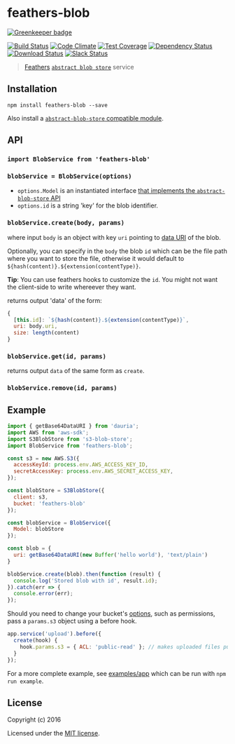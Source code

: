 # feathers-blob

[![Greenkeeper badge](https://badges.greenkeeper.io/feathersjs/feathers-blob.svg)](https://greenkeeper.io/)

[![Build Status](https://travis-ci.org/feathersjs/feathers-blob.png?branch=master)](https://travis-ci.org/feathersjs/feathers-blob)
[![Code Climate](https://codeclimate.com/github/feathersjs/feathers-blob.png)](https://codeclimate.com/github/feathersjs/feathers-blob)
[![Test Coverage](https://codeclimate.com/github/feathersjs/feathers-blob/badges/coverage.svg)](https://codeclimate.com/github/feathersjs/feathers-blob/coverage)
[![Dependency Status](https://img.shields.io/david/feathersjs/feathers-blob.svg?style=flat-square)](https://david-dm.org/feathersjs/feathers-blob)
[![Download Status](https://img.shields.io/npm/dm/feathers-blob.svg?style=flat-square)](https://www.npmjs.com/package/feathers-blob)
[![Slack Status](http://slack.feathersjs.com/badge.svg)](http://slack.feathersjs.com)

> [Feathers](http://feathersjs.com) [`abstract blob store`](https://github.com/maxogden/abstract-blob-store) service

## Installation

```shell
npm install feathers-blob --save
```

Also install a [`abstract-blob-store` compatible module](https://github.com/maxogden/abstract-blob-store#some-modules-that-use-this).


## API

### `import BlobService from 'feathers-blob'`

### `blobService = BlobService(options)`

- `options.Model` is an instantiated interface [that implements the `abstract-blob-store` API](https://github.com/maxogden/abstract-blob-store#api)
- `options.id` is a string 'key' for the blob identifier.

### `blobService.create(body, params)`

where input `body` is an object with key `uri` pointing to [data URI](https://en.wikipedia.org/wiki/Data_URI_scheme) of the blob.

Optionally, you can specify in the `body` the blob `id` which can be the file
path where you want to store the file, otherwise it would default to
`${hash(content)}.${extension(contentType)}`.

**Tip**: You can use feathers hooks to customize the `id`. You might not want the
client-side to write whereever they want.

returns output 'data' of the form:

```js
{
  [this.id]: `${hash(content)}.${extension(contentType)}`,
  uri: body.uri,
  size: length(content)
}
```

### `blobService.get(id, params)`

returns output `data` of the same form as `create`.

### `blobService.remove(id, params)`

## Example

```js
import { getBase64DataURI } from 'dauria';
import AWS from 'aws-sdk';
import S3BlobStore from 's3-blob-store';
import BlobService from 'feathers-blob';

const s3 = new AWS.S3({
  accessKeyId: process.env.AWS_ACCESS_KEY_ID,
  secretAccessKey: process.env.AWS_SECRET_ACCESS_KEY,
});

const blobStore = S3BlobStore({
  client: s3,
  bucket: 'feathers-blob'
});

const blobService = BlobService({
  Model: blobStore
});

const blob = {
  uri: getBase64DataURI(new Buffer('hello world'), 'text/plain')
}

blobService.create(blob).then(function (result) {
  console.log('Stored blob with id', result.id);
}).catch(err => {
  console.error(err);
});
```

Should you need to change your bucket's [options](http://docs.aws.amazon.com/AWSJavaScriptSDK/latest/AWS/S3.html#putObject-property), such as permissions, pass a `params.s3` object using a before hook.

```js
app.service('upload').before({
  create(hook) {
    hook.params.s3 = { ACL: 'public-read' }; // makes uploaded files public
  }
});
```

For a more complete example, see [examples/app](./examples/app.js) which can be run with `npm run example`.


## License

Copyright (c) 2016

Licensed under the [MIT license](LICENSE).
